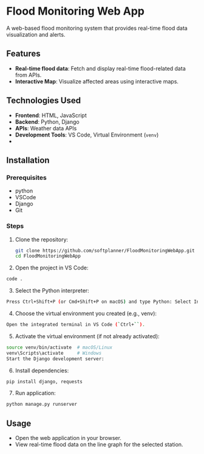 # Flood Monitoring Web App

A web-based flood monitoring system that provides real-time flood data visualization and alerts.

## Features
- **Real-time flood data**: Fetch and display real-time flood-related data from APIs.
- **Interactive Map**: Visualize affected areas using interactive maps.

## Technologies Used
- **Frontend**: HTML, JavaScript
- **Backend**: Python, Django
- **APIs**: Weather data APIs
- **Development Tools**: VS Code, Virtual Environment (`venv`)
- 
## Installation
### Prerequisites
- python
- VSCode
- Django
- Git

### Steps
1. Clone the repository:
   ```bash
   git clone https://github.com/softplanner/FloodMonitoringWebApp.git
   cd FloodMonitoringWebApp
   ```
2. Open the project in VS Code:
   
```bash
code .
```

3. Select the Python interpreter:

```bash
Press Ctrl+Shift+P (or Cmd+Shift+P on macOS) and type Python: Select Interpreter.
```

4. Choose the virtual environment you created (e.g., venv):

```bash
Open the integrated terminal in VS Code (`Ctrl+``).
```

5. Activate the virtual environment (if not already activated):

```bash
source venv/bin/activate  # macOS/Linux
venv\Scripts\activate     # Windows
Start the Django development server:
```

6. Install dependencies:

```bash
pip install django, requests
```

7. Run application:
   
```bash
python manage.py runserver
```

## Usage
- Open the web application in your browser.
- View real-time flood data on the line graph for the selected station.
